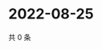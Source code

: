 # 2022-08-25

共 0 条

<!-- BEGIN WEIBO -->
<!-- 最后更新时间 Thu Aug 25 2022 14:20:14 GMT+0800 (China Standard Time) -->

<!-- END WEIBO -->
